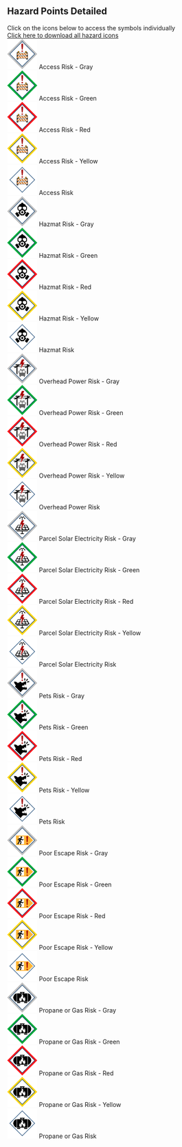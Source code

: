 ## Hazard Points Detailed<br>
Click on the icons below to access the symbols individually <br>
<a href='https://github.com/NAPSG/Wildfire-Mitigation-Symbology/raw/main/Hazards/icons/Hazard_icons.zip'>Click here to download all hazard icons</a><br>
<a href='https://github.com/NAPSG/Wildfire-Mitigation-Symbology/blob/main/Hazards/icons/Mitigation_Parcel-AccessRisk-gray-halo_256x256.svg'><img src='https://raw.githubusercontent.com/NAPSG/Wildfire-Mitigation-Symbology/main/Hazards/icons/Mitigation_Parcel-AccessRisk-gray-halo_256x256.svg' width='70'></a> Access Risk - Gray<br><a href='https://github.com/NAPSG/Wildfire-Mitigation-Symbology/blob/main/Hazards/icons/Mitigation_Parcel-AccessRisk-green-halo_256x256.svg'><img src='https://raw.githubusercontent.com/NAPSG/Wildfire-Mitigation-Symbology/main/Hazards/icons/Mitigation_Parcel-AccessRisk-green-halo_256x256.svg' width='70'></a> Access Risk - Green<br><a href='https://github.com/NAPSG/Wildfire-Mitigation-Symbology/blob/main/Hazards/icons/Mitigation_Parcel-AccessRisk-red-halo_256x256.svg'><img src='https://raw.githubusercontent.com/NAPSG/Wildfire-Mitigation-Symbology/main/Hazards/icons/Mitigation_Parcel-AccessRisk-red-halo_256x256.svg' width='70'></a> Access Risk - Red<br><a href='https://github.com/NAPSG/Wildfire-Mitigation-Symbology/blob/main/Hazards/icons/Mitigation_Parcel-AccessRisk-yellow-halo_256x256.svg'><img src='https://raw.githubusercontent.com/NAPSG/Wildfire-Mitigation-Symbology/main/Hazards/icons/Mitigation_Parcel-AccessRisk-yellow-halo_256x256.svg' width='70'></a> Access Risk - Yellow<br><a href='https://github.com/NAPSG/Wildfire-Mitigation-Symbology/blob/main/Hazards/icons/Mitigation_Parcel-AccessRisk_256x256.svg'><img src='https://raw.githubusercontent.com/NAPSG/Wildfire-Mitigation-Symbology/main/Hazards/icons/Mitigation_Parcel-AccessRisk_256x256.svg' width='70'></a> Access Risk<br><a href='https://github.com/NAPSG/Wildfire-Mitigation-Symbology/blob/main/Hazards/icons/Mitigation_Parcel-HazmatRisk-gray-halo_256x256.svg'><img src='https://raw.githubusercontent.com/NAPSG/Wildfire-Mitigation-Symbology/main/Hazards/icons/Mitigation_Parcel-HazmatRisk-gray-halo_256x256.svg' width='70'></a> Hazmat Risk - Gray<br><a href='https://github.com/NAPSG/Wildfire-Mitigation-Symbology/blob/main/Hazards/icons/Mitigation_Parcel-HazmatRisk-green-halo_256x256.svg'><img src='https://raw.githubusercontent.com/NAPSG/Wildfire-Mitigation-Symbology/main/Hazards/icons/Mitigation_Parcel-HazmatRisk-green-halo_256x256.svg' width='70'></a> Hazmat Risk - Green<br><a href='https://github.com/NAPSG/Wildfire-Mitigation-Symbology/blob/main/Hazards/icons/Mitigation_Parcel-HazmatRisk-red-halo_256x256.svg'><img src='https://raw.githubusercontent.com/NAPSG/Wildfire-Mitigation-Symbology/main/Hazards/icons/Mitigation_Parcel-HazmatRisk-red-halo_256x256.svg' width='70'></a> Hazmat Risk - Red<br><a href='https://github.com/NAPSG/Wildfire-Mitigation-Symbology/blob/main/Hazards/icons/Mitigation_Parcel-HazmatRisk-yellow-halo_256x256.svg'><img src='https://raw.githubusercontent.com/NAPSG/Wildfire-Mitigation-Symbology/main/Hazards/icons/Mitigation_Parcel-HazmatRisk-yellow-halo_256x256.svg' width='70'></a> Hazmat Risk - Yellow<br><a href='https://github.com/NAPSG/Wildfire-Mitigation-Symbology/blob/main/Hazards/icons/Mitigation_Parcel-HazmatRisk_256x256.svg'><img src='https://raw.githubusercontent.com/NAPSG/Wildfire-Mitigation-Symbology/main/Hazards/icons/Mitigation_Parcel-HazmatRisk_256x256.svg' width='70'></a> Hazmat Risk<br><a href='https://github.com/NAPSG/Wildfire-Mitigation-Symbology/blob/main/Hazards/icons/Mitigation_Parcel-OverheadPowerRisk-gray-halo_256x256.svg'><img src='https://raw.githubusercontent.com/NAPSG/Wildfire-Mitigation-Symbology/main/Hazards/icons/Mitigation_Parcel-OverheadPowerRisk-gray-halo_256x256.svg' width='70'></a> Overhead Power Risk - Gray<br><a href='https://github.com/NAPSG/Wildfire-Mitigation-Symbology/blob/main/Hazards/icons/Mitigation_Parcel-OverheadPowerRisk-green-halo_256x256.svg'><img src='https://raw.githubusercontent.com/NAPSG/Wildfire-Mitigation-Symbology/main/Hazards/icons/Mitigation_Parcel-OverheadPowerRisk-green-halo_256x256.svg' width='70'></a> Overhead Power Risk - Green<br><a href='https://github.com/NAPSG/Wildfire-Mitigation-Symbology/blob/main/Hazards/icons/Mitigation_Parcel-OverheadPowerRisk-red-halo_256x256.svg'><img src='https://raw.githubusercontent.com/NAPSG/Wildfire-Mitigation-Symbology/main/Hazards/icons/Mitigation_Parcel-OverheadPowerRisk-red-halo_256x256.svg' width='70'></a> Overhead Power Risk - Red<br><a href='https://github.com/NAPSG/Wildfire-Mitigation-Symbology/blob/main/Hazards/icons/Mitigation_Parcel-OverheadPowerRisk-yellow-halo_256x256.svg'><img src='https://raw.githubusercontent.com/NAPSG/Wildfire-Mitigation-Symbology/main/Hazards/icons/Mitigation_Parcel-OverheadPowerRisk-yellow-halo_256x256.svg' width='70'></a> Overhead Power Risk - Yellow<br><a href='https://github.com/NAPSG/Wildfire-Mitigation-Symbology/blob/main/Hazards/icons/Mitigation_Parcel-OverheadPowerRisk_256x256.svg'><img src='https://raw.githubusercontent.com/NAPSG/Wildfire-Mitigation-Symbology/main/Hazards/icons/Mitigation_Parcel-OverheadPowerRisk_256x256.svg' width='70'></a> Overhead Power Risk<br><a href='https://github.com/NAPSG/Wildfire-Mitigation-Symbology/blob/main/Hazards/icons/Mitigation_Parcel-SolarElecRisk-gray-halo_256x256.svg'><img src='https://raw.githubusercontent.com/NAPSG/Wildfire-Mitigation-Symbology/main/Hazards/icons/Mitigation_Parcel-SolarElecRisk-gray-halo_256x256.svg' width='70'></a> Parcel Solar Electricity Risk - Gray<br><a href='https://github.com/NAPSG/Wildfire-Mitigation-Symbology/blob/main/Hazards/icons/Mitigation_Parcel-SolarElecRisk-green-halo_256x256.svg'><img src='https://raw.githubusercontent.com/NAPSG/Wildfire-Mitigation-Symbology/main/Hazards/icons/Mitigation_Parcel-SolarElecRisk-green-halo_256x256.svg' width='70'></a> Parcel Solar Electricity Risk - Green<br><a href='https://github.com/NAPSG/Wildfire-Mitigation-Symbology/blob/main/Hazards/icons/Mitigation_Parcel-SolarElecRisk-red-halo_256x256.svg'><img src='https://raw.githubusercontent.com/NAPSG/Wildfire-Mitigation-Symbology/main/Hazards/icons/Mitigation_Parcel-SolarElecRisk-red-halo_256x256.svg' width='70'></a> Parcel Solar Electricity Risk - Red<br><a href='https://github.com/NAPSG/Wildfire-Mitigation-Symbology/blob/main/Hazards/icons/Mitigation_Parcel-SolarElecRisk-yellow-halo_256x256.svg'><img src='https://raw.githubusercontent.com/NAPSG/Wildfire-Mitigation-Symbology/main/Hazards/icons/Mitigation_Parcel-SolarElecRisk-yellow-halo_256x256.svg' width='70'></a> Parcel Solar Electricity Risk - Yellow<br><a href='https://github.com/NAPSG/Wildfire-Mitigation-Symbology/blob/main/Hazards/icons/Mitigation_Parcel-SolarElecRisk_256x256.svg'><img src='https://raw.githubusercontent.com/NAPSG/Wildfire-Mitigation-Symbology/main/Hazards/icons/Mitigation_Parcel-SolarElecRisk_256x256.svg' width='70'></a> Parcel Solar Electricity Risk<br><a href='https://github.com/NAPSG/Wildfire-Mitigation-Symbology/blob/main/Hazards/icons/Mitigation_Parcel-PetsRisk-gray-halo_256x256.svg'><img src='https://raw.githubusercontent.com/NAPSG/Wildfire-Mitigation-Symbology/main/Hazards/icons/Mitigation_Parcel-PetsRisk-gray-halo_256x256.svg' width='70'></a> Pets Risk - Gray<br><a href='https://github.com/NAPSG/Wildfire-Mitigation-Symbology/blob/main/Hazards/icons/Mitigation_Parcel-PetsRisk-green-halo_256x256.svg'><img src='https://raw.githubusercontent.com/NAPSG/Wildfire-Mitigation-Symbology/main/Hazards/icons/Mitigation_Parcel-PetsRisk-green-halo_256x256.svg' width='70'></a> Pets Risk - Green<br><a href='https://github.com/NAPSG/Wildfire-Mitigation-Symbology/blob/main/Hazards/icons/Mitigation_Parcel-PetsRisk-red-halo_256x256.svg'><img src='https://raw.githubusercontent.com/NAPSG/Wildfire-Mitigation-Symbology/main/Hazards/icons/Mitigation_Parcel-PetsRisk-red-halo_256x256.svg' width='70'></a> Pets Risk - Red<br><a href='https://github.com/NAPSG/Wildfire-Mitigation-Symbology/blob/main/Hazards/icons/Mitigation_Parcel-PetsRisk-yellow-halo_256x256.svg'><img src='https://raw.githubusercontent.com/NAPSG/Wildfire-Mitigation-Symbology/main/Hazards/icons/Mitigation_Parcel-PetsRisk-yellow-halo_256x256.svg' width='70'></a> Pets Risk - Yellow<br><a href='https://github.com/NAPSG/Wildfire-Mitigation-Symbology/blob/main/Hazards/icons/Mitigation_Parcel-PetsRisk_256x256.svg'><img src='https://raw.githubusercontent.com/NAPSG/Wildfire-Mitigation-Symbology/main/Hazards/icons/Mitigation_Parcel-PetsRisk_256x256.svg' width='70'></a> Pets Risk<br><a href='https://github.com/NAPSG/Wildfire-Mitigation-Symbology/blob/main/Hazards/icons/Mitigation_Parcel-PoorEscapeRisk-gray-halo_256x256.svg'><img src='https://raw.githubusercontent.com/NAPSG/Wildfire-Mitigation-Symbology/main/Hazards/icons/Mitigation_Parcel-PoorEscapeRisk-gray-halo_256x256.svg' width='70'></a> Poor Escape Risk - Gray<br><a href='https://github.com/NAPSG/Wildfire-Mitigation-Symbology/blob/main/Hazards/icons/Mitigation_Parcel-PoorEscapeRisk-green-halo_256x256.svg'><img src='https://raw.githubusercontent.com/NAPSG/Wildfire-Mitigation-Symbology/main/Hazards/icons/Mitigation_Parcel-PoorEscapeRisk-green-halo_256x256.svg' width='70'></a> Poor Escape Risk - Green<br><a href='https://github.com/NAPSG/Wildfire-Mitigation-Symbology/blob/main/Hazards/icons/Mitigation_Parcel-PoorEscapeRisk-red-halo_256x256.svg'><img src='https://raw.githubusercontent.com/NAPSG/Wildfire-Mitigation-Symbology/main/Hazards/icons/Mitigation_Parcel-PoorEscapeRisk-red-halo_256x256.svg' width='70'></a> Poor Escape Risk - Red<br><a href='https://github.com/NAPSG/Wildfire-Mitigation-Symbology/blob/main/Hazards/icons/Mitigation_Parcel-PoorEscapeRisk-yellow-halo_256x256.svg'><img src='https://raw.githubusercontent.com/NAPSG/Wildfire-Mitigation-Symbology/main/Hazards/icons/Mitigation_Parcel-PoorEscapeRisk-yellow-halo_256x256.svg' width='70'></a> Poor Escape Risk - Yellow<br><a href='https://github.com/NAPSG/Wildfire-Mitigation-Symbology/blob/main/Hazards/icons/Mitigation_Parcel-PoorEscapeRisk_256x256.svg'><img src='https://raw.githubusercontent.com/NAPSG/Wildfire-Mitigation-Symbology/main/Hazards/icons/Mitigation_Parcel-PoorEscapeRisk_256x256.svg' width='70'></a> Poor Escape Risk<br><a href='https://github.com/NAPSG/Wildfire-Mitigation-Symbology/blob/main/Hazards/icons/Mitigation_Parcel-PropaneOrGasRisk-gray-halo_256x256.svg'><img src='https://raw.githubusercontent.com/NAPSG/Wildfire-Mitigation-Symbology/main/Hazards/icons/Mitigation_Parcel-PropaneOrGasRisk-gray-halo_256x256.svg' width='70'></a> Propane or Gas Risk - Gray<br><a href='https://github.com/NAPSG/Wildfire-Mitigation-Symbology/blob/main/Hazards/icons/Mitigation_Parcel-PropaneOrGasRisk-green-halo_256x256.svg'><img src='https://raw.githubusercontent.com/NAPSG/Wildfire-Mitigation-Symbology/main/Hazards/icons/Mitigation_Parcel-PropaneOrGasRisk-green-halo_256x256.svg' width='70'></a> Propane or Gas Risk - Green<br><a href='https://github.com/NAPSG/Wildfire-Mitigation-Symbology/blob/main/Hazards/icons/Mitigation_Parcel-PropaneOrGasRisk-red-halo_256x256.svg'><img src='https://raw.githubusercontent.com/NAPSG/Wildfire-Mitigation-Symbology/main/Hazards/icons/Mitigation_Parcel-PropaneOrGasRisk-red-halo_256x256.svg' width='70'></a> Propane or Gas Risk - Red<br><a href='https://github.com/NAPSG/Wildfire-Mitigation-Symbology/blob/main/Hazards/icons/Mitigation_Parcel-PropaneOrGasRisk-yellow-halo_256x256.svg'><img src='https://raw.githubusercontent.com/NAPSG/Wildfire-Mitigation-Symbology/main/Hazards/icons/Mitigation_Parcel-PropaneOrGasRisk-yellow-halo_256x256.svg' width='70'></a> Propane or Gas Risk - Yellow<br><a href='https://github.com/NAPSG/Wildfire-Mitigation-Symbology/blob/main/Hazards/icons/Mitigation_Parcel-PropaneOrGasRisk_256x256.svg'><img src='https://raw.githubusercontent.com/NAPSG/Wildfire-Mitigation-Symbology/main/Hazards/icons/Mitigation_Parcel-PropaneOrGasRisk_256x256.svg' width='70'></a> Propane or Gas Risk<br>
